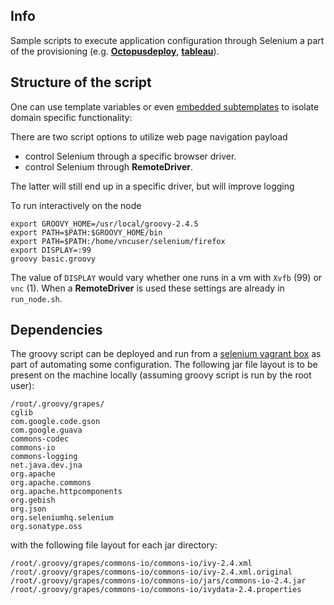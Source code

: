 Info
----
Sample scripts to execute application configuration through Selenium a part of the provisioning (e.g. [__Octopusdeploy__](https://octopus.com/), [__tableau__](http://get.tableau.com/trial/tableau-software.html?cid=701600000005cS4&ls=Paid%20Search&lsd=Google%20AdWords%20-%20Tableau%20-%20Free%20Trial&adgroup=Tableau%20-%20Exact&kw=tableau&adused=60981532215&distribution=search&gclid=CJ3dtbCS0skCFQwjHwodA9IAqg)).

Structure of the script
-----------------------
One can use template variables or even [embedded subtemplates](http://stackoverflow.com/questions/16551717/how-to-include-a-subtemplate-in-a-puppet-template) to isolate domain specific functionality:


There are two script options to utilize web page navigation payload

 - control Selenium through a specific browser driver.
 - control Selenium through __RemoteDriver__. 
 
The latter will still end up in a specific driver, but will improve logging

To run interactively on the node 

```
export GROOVY_HOME=/usr/local/groovy-2.4.5
export PATH=$PATH:$GROOVY_HOME/bin
export PATH=$PATH:/home/vncuser/selenium/firefox
export DISPLAY=:99
groovy basic.groovy
```

The value of `DISPLAY` would vary whether one runs in a vm with `Xvfb` (99) or `vnc` (1). When a __RemoteDriver__ is used these settings are already in `run_node.sh`.

Dependencies
------------

The groovy script can be deployed and run from a [selenium vagrant box](https://github.com/sergueik/selenium_vagrant) as part of automating some configuration. The following jar file layout is to be present on the machine locally (assuming groovy script is run by the root user):


```
/root/.groovy/grapes/
cglib
com.google.code.gson
com.google.guava
commons-codec
commons-io
commons-logging
net.java.dev.jna
org.apache
org.apache.commons
org.apache.httpcomponents
org.gebish
org.json
org.seleniumhq.selenium
org.sonatype.oss

```
with the following file layout for each jar directory:
```
/root/.groovy/grapes/commons-io/commons-io/ivy-2.4.xml
/root/.groovy/grapes/commons-io/commons-io/ivy-2.4.xml.original
/root/.groovy/grapes/commons-io/commons-io/jars/commons-io-2.4.jar
/root/.groovy/grapes/commons-io/commons-io/ivydata-2.4.properties

```
